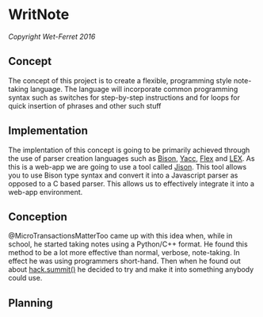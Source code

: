 # WritNote
<i>Copyright Wet-Ferret 2016</i>

## Concept
The concept of this project is to create a flexible,
programming style note-taking language. The language will
incorporate common programming syntax such as switches for
step-by-step instructions and for loops for quick insertion of phrases
and other such stuff

## Implementation
The implentation of this concept is going to be primarily achieved through the
use of parser creation languages such as [Bison](https://www.gnu.org/software/bison/ "Bison GNU Project"),
[Yacc](http://dinosaur.compilertools.net/yacc/, "Yet Another Compiler"), [Flex](https://en.wikipedia.org/wiki/Flex_(lexical_analyser_generator) "Flex - Wikipedia")
and [LEX](http://dinosaur.compilertools.net/lex/index.html "LEX Manual"). As this is a web-app we are going
to use a tool called [Jison](http://zaa.ch/jison/ "Jison - Home"). This tool allows you to use Bison type syntax
and convert it into a Javascript parser as opposed to a C based parser. This allows us to effectively integrate it
into a web-app environment.

## Conception
@MicroTransactionsMatterToo came up with this idea when, while in school, he started taking notes using a Python/C++ format.
He found this method to be a lot more effective than normal, verbose, note-taking. In effect he was using
programmers short-hand. Then when he found out about [hack.summit()](https://hacksummit.org "hack.summit() - Home")
he decided to try and make it into something anybody could use.

## Planning
